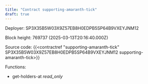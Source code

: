 ```yaml
---
title: "Contract supporting-amaranth-tick"
draft: true
---
```

Deployer: SP3X35B5W03X9Z57EB8H0EDPB5SP64B9VXEYJNM12


 



Block height: 769737 (2025-03-13T20:16:40.000Z)

Source code: {{<contractref "supporting-amaranth-tick" SP3X35B5W03X9Z57EB8H0EDPB5SP64B9VXEYJNM12 supporting-amaranth-tick>}}

Functions:

* get-holders-at _read_only_

